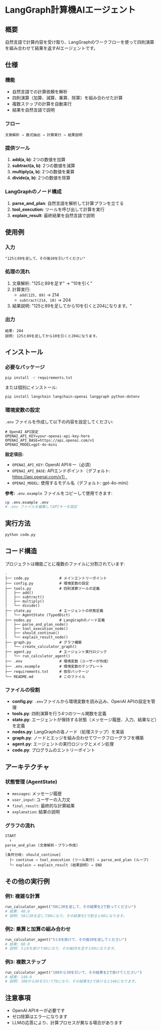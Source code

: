 # LangGraph計算機AIエージェント

## 概要
自然言語で計算内容を受け取り、LangGraphのワークフローを使って四則演算を組み合わせて結果を返すAIエージェントです。

## 仕様

### 機能
- 自然言語での計算依頼を解析
- 四則演算（加算、減算、乗算、除算）を組み合わせた計算
- 複数ステップの計算を自動実行
- 結果を自然言語で説明

### フロー
```
文章解析 → 数式抽出 → 計算実行 → 結果説明
```

### 提供ツール
1. **add(a, b)**: 2つの数値を加算
2. **subtract(a, b)**: 2つの数値を減算
3. **multiply(a, b)**: 2つの数値を乗算
4. **divide(a, b)**: 2つの数値を除算

### LangGraphのノード構成
1. **parse_and_plan**: 自然言語を解析して計算プランを立てる
2. **tool_execution**: ツールを呼び出して計算を実行
3. **explain_result**: 最終結果を自然言語で説明

## 使用例

### 入力
```
"125と89を足して、その後10を引いてください"
```

### 処理の流れ
1. 文章解析: "125と89を足す" → "10を引く"
2. 計算実行:
   - `add(125, 89)` → 214
   - `subtract(214, 10)` → 204
3. 結果説明: "125と89を足してから10を引くと204になります。"

### 出力
```
結果: 204
説明: 125と89を足してから10を引くと204になります。
```

## インストール

### 必要なパッケージ
```bash
pip install -r requirements.txt
```

または個別にインストール:
```bash
pip install langchain langchain-openai langgraph python-dotenv
```

### 環境変数の設定

`.env` ファイルを作成して以下の内容を設定してください:

```env
# OpenAI API設定
OPENAI_API_KEY=your-openai-api-key-here
OPENAI_API_BASE=https://api.openai.com/v1
OPENAI_MODEL=gpt-4o-mini
```

**設定項目:**
- `OPENAI_API_KEY`: OpenAI APIキー（必須）
- `OPENAI_API_BASE`: APIエンドポイント（デフォルト: https://api.openai.com/v1）
- `OPENAI_MODEL`: 使用するモデル名（デフォルト: gpt-4o-mini）

**参考:** `.env.example` ファイルをコピーして使用できます:
```bash
cp .env.example .env
# .env ファイルを編集してAPIキーを設定
```

## 実行方法

```bash
python code.py
```

## コード構造

プロジェクトは機能ごとに複数のファイルに分割されています:

```
.
├── code.py              # メインエントリーポイント
├── config.py            # 環境変数の設定
├── tools.py             # 四則演算ツールの定義
│   ├── add()
│   ├── subtract()
│   ├── multiply()
│   └── divide()
├── state.py             # エージェントの状態定義
│   └── AgentState (TypedDict)
├── nodes.py             # LangGraphのノード定義
│   ├── parse_and_plan_node()
│   ├── tool_execution_node()
│   ├── should_continue()
│   └── explain_result_node()
├── graph.py             # グラフ構築
│   └── create_calculator_graph()
├── agent.py             # エージェント実行ロジック
│   └── run_calculator_agent()
├── .env                 # 環境変数（ユーザーが作成）
├── .env.example         # 環境変数のテンプレート
├── requirements.txt     # 依存パッケージ
└── README.md            # このファイル
```

### ファイルの役割

- **config.py**: `.env`ファイルから環境変数を読み込み、OpenAI APIの設定を管理
- **tools.py**: 四則演算を行う4つのツール関数を定義
- **state.py**: エージェントが保持する状態（メッセージ履歴、入力、結果など）を定義
- **nodes.py**: LangGraphの各ノード（処理ステップ）を実装
- **graph.py**: ノードとエッジを組み合わせてワークフローグラフを構築
- **agent.py**: エージェントの実行ロジックとメイン処理
- **code.py**: プログラムのエントリーポイント

## アーキテクチャ

### 状態管理 (AgentState)
- `messages`: メッセージ履歴
- `user_input`: ユーザーの入力文
- `final_result`: 最終的な計算結果
- `explanation`: 結果の説明

### グラフの流れ
```
START
  ↓
parse_and_plan (文章解析・プラン作成)
  ↓
[条件分岐: should_continue]
  ├─ continue → tool_execution (ツール実行) → parse_and_plan (ループ)
  └─ explain → explain_result (結果説明) → END
```

## その他の実行例

### 例1: 複雑な計算
```python
run_calculator_agent("50に30を足して、その結果を2で割ってください")
# 結果: 40.0
# 説明: 50に30を足して80になり、その結果を2で割ると40になります。
```

### 例2: 乗算と加算の組み合わせ
```python
run_calculator_agent("5と8を掛けて、その後20を足してください")
# 結果: 60.0
# 説明: 5と8を掛けて40になり、その後20を足すと60になります。
```

### 例3: 複数ステップ
```python
run_calculator_agent("100から30を引いて、その結果を2で掛けてください")
# 結果: 140.0
# 説明: 100から30を引いて70になり、その結果を2で掛けると140になります。
```

## 注意事項
- OpenAI APIキーが必要です
- ゼロ除算はエラーになります
- LLMの応答により、計算プロセスが異なる場合があります
